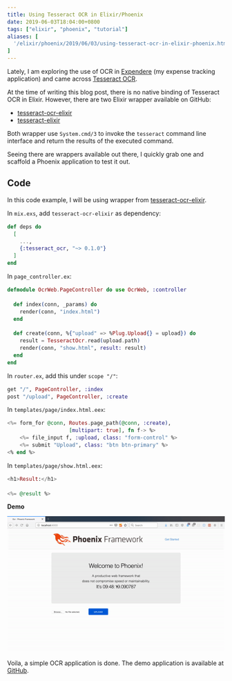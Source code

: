 ```yaml
---
title: Using Tesseract OCR in Elixir/Phoenix
date: 2019-06-03T18:04:00+0800
tags: ["elixir", "phoenix", "tutorial"]
aliases: [
  '/elixir/phoenix/2019/06/03/using-tesseract-ocr-in-elixir-phoenix.html'
]
---
```


Lately, I am exploring the use of OCR in [Expendere][1] (my expense tracking
application) and came across [Tesseract OCR][2].

At the time of writing this blog post, there is no native binding of Tesseract OCR in Elixir.
However, there are two Elixir wrapper available on GitHub:

- [tesseract-ocr-elixir][3]
- [tesseract-elixir][4]

Both wrapper use `System.cmd/3` to invoke the `tesseract` command line
interface and return the results of the executed command.

Seeing there are wrappers available out there, I quickly grab one and scaffold
a Phoenix application to test it out.

## Code

In this code example, I will be using wrapper from [tesseract-ocr-elixir][3].

In `mix.exs`, add `tesseract-ocr-elixir` as dependency:

```elixir
def deps do
  [
    ...,
    {:tesseract_ocr, "~> 0.1.0"}
  ]
end
```

In `page_controller.ex`:

```elixir
defmodule OcrWeb.PageController do use OcrWeb, :controller

  def index(conn, _params) do
    render(conn, "index.html")
  end

  def create(conn, %{"upload" => %Plug.Upload{} = upload}) do
    result = TesseractOcr.read(upload.path)
    render(conn, "show.html", result: result)
  end
end

```

In `router.ex`, add this under `scope "/"`:

```elixir
get "/", PageController, :index
post "/upload", PageController, :create
```

In `templates/page/index.html.eex`:

```eex
<%= form_for @conn, Routes.page_path(@conn, :create),
                    [multipart: true], fn f-> %>
    <%= file_input f, :upload, class: "form-control" %>
    <%= submit "Upload", class: "btn btn-primary" %>
<% end %>
```

In `templates/page/show.html.eex`:

```eex
<h1>Result:</h1>

<%= @result %>
```

**Demo**

![Demo](/images/tesseract-demo.gif)

Voila, a simple OCR application is done. The demo application is available at [GitHub][5].

[1]: https://expendere.herokuapp.com
[2]: https://github.com/tesseract-ocr/tesseract
[3]: https://github.com/dannnylo/tesseract-ocr-elixir
[4]: https://github.com/bchase/tesseract-elixir
[5]: https://github.com/kw7oe/phoenix-ocr-demo
